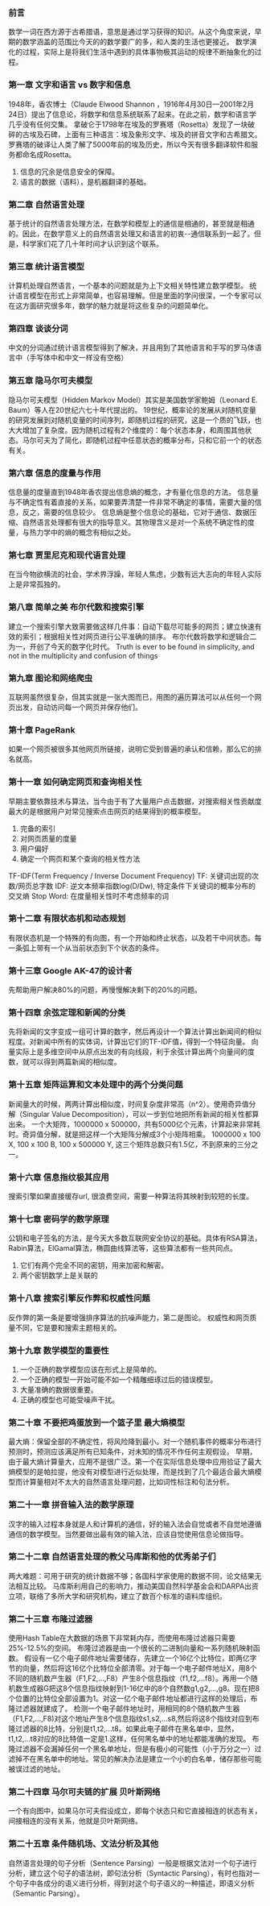 ### 前言 ###
数学一词在西方源于古希腊语，意思是通过学习获得的知识。从这个角度来说，早期的数学涵盖的范围比今天的的数学要广的多，和人类的生活也更接近。
数学演化的过程，实际上是将我们生活中遇到的具体事物极其运动的规律不断抽象化的过程。

### 第一章 文字和语言 vs 数字和信息 ###
1948年，香农博士（Claude Elwood Shannon ，1916年4月30日—2001年2月24日）提出了信息论，将数学和信息系统联系了起来。在此之前，数学和语言学几乎没有任何交集。
拿破仑于1798年在埃及的罗赛塔（Rosetta）发现了一块破碎的古埃及石碑，上面有三种语言：埃及象形文字、埃及的拼音文字和古希腊文。罗赛塔的破译让人类了解了5000年前的埃及历史，所以今天有很多翻译软件和服务都命名成Rosetta。
1. 信息的冗余是信息安全的保障。
2. 语言的数据（语料），是机器翻译的基础。

### 第二章 自然语言处理 ###
基于统计的自然语言处理方法，在数学和模型上的通信是相通的，甚至就是相通的。因此，在数学意义上的自然语言处理又和语言的初衷--通信联系到一起了。但是，科学家们花了几十年时间才认识到这个联系。

### 第三章 统计语言模型 ###
计算机处理自然语言，一个基本的问题就是为上下文相关特性建立数学模型。
统计语言模型在形式上非常简单，也容易理解。但是里面的学问很深，一个专家可以在这方面研究很多年，数学的魅力就是将这些复杂的问题简单化。

### 第四章 谈谈分词 ###
中文的分词通过统计语言模型得到了解决，并且用到了其他语言和手写的罗马体语言中（手写体中和中文一样没有空格）

### 第五章 隐马尔可夫模型 ###
隐马尔可夫模型（Hidden Markov Model）其实是美国数学家鲍姆（Leonard E. Baum）等人在20世纪六七十年代提出的。
19世纪，概率论的发展从对随机变量的研究发展到对随机变量的时间序列，即随机过程的研究，这是一个质的飞跃，也大大增加了复杂度。因为随机过程有2个维度的：每个状态本身，和周围其他状态。马尔可夫为了简化，即随机过程中任意状态的概率分布，只和它前一个的状态有关。

### 第六章 信息的度量与作用 ###
信息量的度量直到1948年香农提出信息熵的概念，才有量化信息的方法。
信息量与不确定性有着直接的关系，如果要弄清楚一件非常不确定的事情，需要大量的信息，反之，需要的信息较少。
信息熵是整个信息论的基础，它对于通信、数据压缩、自然语言处理都有很大的指导意义。其物理含义是对一个系统不确定性的度量，与热力学中的熵的概念有相似之处。

### 第七章 贾里尼克和现代语言处理 ###
在当今物欲横流的社会，学术界浮躁，年轻人焦虑，少数有远大志向的年轻人实际上是非常孤独的。

### 第八章 简单之美 布尔代数和搜索引擎 ###
建立一个搜索引擎大致需要做这样几件事：自动下载尽可能多的网页；建立快速有效的索引；根据相关性对网页进行公平准确的排序。
布尔代数将数学和逻辑合二为一，开创了今天的数字化时代。
Truth is ever to be found in simplicity, and not in the multiplicity and confusion of things

### 第九章 图论和网络爬虫 ###
互联网虽然很复杂，但其实就是一张大图而已，用图的遍历算法可以从任何一个网页出发，自动访问每一个网页并保存他们。

### 第十章 PageRank ###
如果一个网页被很多其他网页所链接，说明它受到普遍的承认和信赖，那么它的排名就高。

### 第十一章 如何确定网页和查询相关性 ###
早期主要依靠技术与算法，当今由于有了大量用户点击数据，对搜索相关性贡献度最大的是根据用户对常见搜索点击网页的结果得到的概率模型。
1. 完备的索引
2. 对网页质量的度量
3. 用户偏好
4. 确定一个网页和某个查询的相关性方法
   
TF-IDF(Term Frequency / Inverse Document Frequency)
TF: 关键词出现的次数/网页总字数
IDF: 逆文本频率指数log(D/Dw), 特定条件下关键词的概率分布的交叉熵
Stop Word: 在度量相关性时不考虑频率的词

### 第十二章 有限状态机和动态规划 ###
有限状态机是一个特殊的有向图，有一个开始和终止状态，以及若干中间状态。每一条弧上带有一个从当前状态到下个状态的条件。

### 第十三章 Google AK-47的设计者 ###
先帮助用户解决80%的问题，再慢慢解决剩下的20%的问题。

### 第十四章 余弦定理和新闻的分类 ###
先将新闻的文字变成一组可计算的数字，然后再设计一个算法计算出新闻间的相似程度。对新闻中所有的实体词，计算出它们的TF-IDF值，得到一个特征向量。
向量实际上是多维空间中从原点出发的有向线段，利于余弦计算出两个向量间的度数，就可以得到两篇新闻的相似度。

### 第十五章 矩阵运算和文本处理中的两个分类问题 ###
新闻量大的时候，两两计算出相似度，时间复杂度非常高（n^2）。使用奇异值分解（Singular Value Decomposition），可以一步到位地把所有新闻的相关性都算出来。
一个大矩阵，1000000 x 500000，共有5000亿个元素，计算起来非常耗时。奇异值分解，就是把这样一个大矩阵分解成3个小矩阵相乘。
1000000 x 100 X, 100 x 100 B, 100 x 500000 Y, 这三个矩阵总数只有1.5亿，不到原来的三分之一。

### 第十六章 信息指纹极其应用 ###
搜索引擎如果直接缓存url, 很浪费空间，需要一种算法将其映射到较短的长度。

### 第十七章 密码学的数学原理 ###
公钥和电子签名的方法，是今天大多数互联网安全协议的基础。具体有RSA算法，Rabin算法，ElGamal算法，椭圆曲线算法等，这些算法都有一些共同点。
1. 它们有两个完全不同的密钥，用来加密和解密。
2. 两个密钥数学上是关联的

### 第十八章 搜索引擎反作弊和权威性问题 ###
反作弊的第一条是要增强排序算法的抗噪声能力，第二是图论。
权威性和网页质量不同，它是要和搜索主题相关的。

### 第十九章 数学模型的重要性 ###
1. 一个正确的数学模型应该在形式上是简单的。
2. 一个正确的模型一开始可能不如一个精雕细琢过后的错误模型。
3. 大量准确的数据很重要。
4. 正确的模型也可能受噪声干扰。
   
### 第二十章 不要把鸡蛋放到一个篮子里 最大熵模型 ###
最大熵：保留全部的不确定性，将风险降到最小。对一个随机事件的概率分布进行预测时，预测应该满足所有已知条件，对未知的情况不作任何主观假设。
早期，由于最大熵计算量大，应用不是很广泛。第一个在实际信息处理中应用验证了最大熵模型的是帕拉提，他没有对模型进行近似处理，而是找到了几个最适合最大熵模型而计算量相对不太大的自然语言处理问题，比如词性标注和句法分析。

### 第二十一章 拼音输入法的数学原理 ###
汉字的输入过程本身就是人和计算机的通信，好的输入法会自觉或者不自觉地遵循通信的数学模型。当然要做出最有效的输入法，应该自觉使用信息论做指导。

### 第二十二章 自然语言处理的教父马库斯和他的优秀弟子们 ###
两大难题：可用于研究的统计数据不够；各国科学家使用的数据不同，论文结果无法相互比较。
马库斯利用自己的影响力，推动美国自然科学基金会和DARPA出资立项，联络了多所大学和研究机构，建立了数百个标准的语料库组织。

### 第二十三章 布隆过滤器 ###
使用Hash Table在大数据的场景下非常耗内存，而使用布隆过滤器只需要25%-12.5%的空间。
布隆过滤器是由一个很长的二进制向量和一系列随机映射函数。
假设有一亿个电子邮件地址需要储存，先建立一个16亿个比特位，即两亿字节的向量，然后将这16亿个比特位全部清零。对于每一个电子邮件地址X，用8个不同的随机数产生器（F1,F2,...,F8）产生8个信息指纹（f1,f2,...f8）。再用一个随机数生成器G把这8个信息指纹映射到1-16亿中的8个自然数g1,g2,...,g8。现在把8个位置的比特位全部设置为1。对这一亿个电子邮件地址都进行这样的处理后，布隆过滤器就建成了。
检测一个电子邮件地址时，用相同的8个随机数产生器（F1,F2,...,F8)对这个地址产生8个信息指纹s1,s2,...s8,然后将这8个指纹对应到布隆过滤器的8比特，分别是t1,t2,...t8。如果此电子邮件在黑名单中，显然，t1,t2,...t8对应的8比特值一定是1.这样，任何黑名单中的地址都能准确的发现。
布隆过滤器不会漏掉任何一个黑名单地址，但是有极小的可能性（小于万分之一）过滤掉不在黑名单中的地址。常见的解决办法是建立一个小的白名单，储存那些可能被误过滤的地址。

### 第二十四章 马尔可夫链的扩展 贝叶斯网络 ###
一个有向图中，如果马尔可夫假设成立，即每个状态只和它直接相连的状态有关，间接相连的没有关系，他就是贝叶斯网络。

### 第二十五章 条件随机场、文法分析及其他 ###
自然语言处理的句子分析（Sentence Parsing）一般是根据文法对一个句子进行分析，建立这个句子的语法树，即句法分析（Syntactic Parsing），有时也指对一个句子中各成分的语义进行分析，得到对这个句子语义的一种描述，即语义分析（Semantic Parsing）。